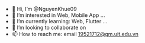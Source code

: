 - 👋 Hi, I’m @NguyenKhue09
- 👀 I’m interested in Web, Mobile App ...
- 🌱 I’m currently learning: Web, Flutter ...
- 💞️ I’m looking to collaborate on
- 📫 How to reach me: email 19521712@gm.uit.edu.vn

<!---
NguyenKhue09/NguyenKhue09 is a ✨ special ✨ repository because its `README.md` (this file) appears on your GitHub profile.
You can click the Preview link to take a look at your changes.
--->
